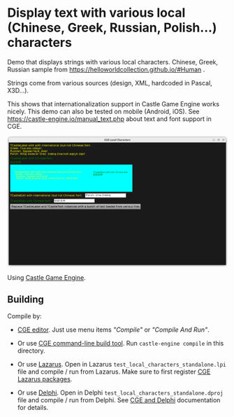 # Display text with various local (Chinese, Greek, Russian, Polish...) characters

Demo that displays strings with various local characters.
Chinese, Greek, Russian sample from https://helloworldcollection.github.io/#Human .

Strings come from various sources (design, XML, hardcoded in Pascal, X3D...).

This shows that internationalization support in Castle Game Engine works nicely.
This demo can also be tested on mobile (Android, iOS).
See https://castle-engine.io/manual_text.php about text and font support in CGE.

![Screenshot](screenshot.png)

Using [Castle Game Engine](https://castle-engine.io/).

## Building

Compile by:

- [CGE editor](https://castle-engine.io/editor). Just use menu items _"Compile"_ or _"Compile And Run"_.

- Or use [CGE command-line build tool](https://castle-engine.io/build_tool). Run `castle-engine compile` in this directory.

- Or use [Lazarus](https://www.lazarus-ide.org/). Open in Lazarus `test_local_characters_standalone.lpi` file and compile / run from Lazarus. Make sure to first register [CGE Lazarus packages](https://castle-engine.io/lazarus).

- Or use [Delphi](https://www.embarcadero.com/products/Delphi). Open in Delphi `test_local_characters_standalone.dproj` file and compile / run from Delphi. See [CGE and Delphi](https://castle-engine.io/delphi) documentation for details.

